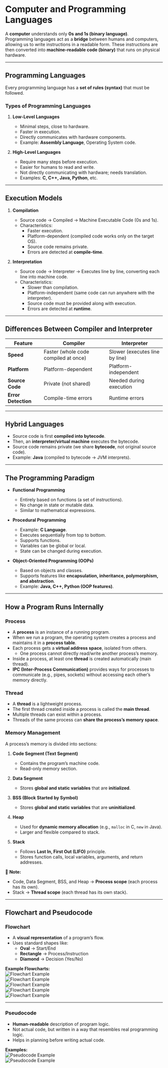 
# Computer and Programming Languages  

A **computer** understands only **0s and 1s (binary language)**.  
Programming languages act as a **bridge** between humans and computers, allowing us to write instructions in a readable form. These instructions are then converted into **machine-readable code (binary)** that runs on physical hardware.  

---

## Programming Languages  

Every programming language has a **set of rules (syntax)** that must be followed.  

### Types of Programming Languages  

1. **Low-Level Languages**  
   - Minimal steps, close to hardware.  
   - Faster in execution.  
   - Directly communicates with hardware components.  
   - Example: **Assembly Language**, Operating System code.  

2. **High-Level Languages**  
   - Require many steps before execution.  
   - Easier for humans to read and write.  
   - Not directly communicating with hardware; needs translation.  
   - Examples: **C, C++, Java, Python**, etc.  

---

## Execution Models  

1. **Compilation**  
   - Source code → Compiled → Machine Executable Code (0s and 1s).  
   - Characteristics:  
     - Faster execution.  
     - Platform-dependent (compiled code works only on the target OS).  
     - Source code remains private.  
     - Errors are detected at **compile-time**.  

2. **Interpretation**  
   - Source code → Interpreter → Executes line by line, converting each line into machine code.  
   - Characteristics:  
     - Slower than compilation.  
     - Platform-independent (same code can run anywhere with the interpreter).  
     - Source code must be provided along with execution.  
     - Errors are detected at **runtime**.  

---

## Differences Between Compiler and Interpreter  

| Feature             | Compiler                              | Interpreter                          |
|---------------------|---------------------------------------|--------------------------------------|
| **Speed**           | Faster (whole code compiled at once) | Slower (executes line by line)       |
| **Platform**        | Platform-dependent                   | Platform-independent                 |
| **Source Code**     | Private (not shared)                  | Needed during execution              |
| **Error Detection** | Compile-time errors                   | Runtime errors                       |

---

## Hybrid Languages  

- Source code is first **compiled into bytecode**.  
- Then, an **interpreter/virtual machine** executes the bytecode.  
- Source code remains private (we share **bytecode**, not original source code).  
- Example: **Java** (compiled to bytecode → JVM interprets).  

---
## The Programming Paradigm  

- **Functional Programming**  
  - Entirely based on functions (a set of instructions).  
  - No change in state or mutable data.  
  - Similar to mathematical expressions.  

- **Procedural Programming**  
  - Example: **C Language**.  
  - Executes sequentially from top to bottom.  
  - Supports functions.  
  - Variables can be global or local.  
  - State can be changed during execution.  

- **Object-Oriented Programming (OOPs)**  
  - Based on objects and classes.  
  - Supports features like **encapsulation, inheritance, polymorphism, and abstraction**.  
  - Example: **Java, C++, Python (OOP features)**.  

---

## How a Program Runs Internally  

### Process  
- A **process** is an instance of a running program.  
- When we run a program, the operating system creates a process and maintains it in a **process table**.  
- Each process gets a **virtual address space**, isolated from others.  
  - One process cannot directly read/write another process’s memory.  
- Inside a process, at least one **thread** is created automatically (main thread).  
- **IPC (Inter-Process Communication)** provides ways for processes to communicate (e.g., pipes, sockets) without accessing each other’s memory directly.  

### Thread  
- A **thread** is a lightweight process.  
- The first thread created inside a process is called the **main thread**.  
- Multiple threads can exist within a process.  
- Threads of the same process can **share the process’s memory space**.  

### Memory Management  

A process’s memory is divided into sections:  

1. **Code Segment (Text Segment)**  
   - Contains the program’s machine code.  
   - Read-only memory section.  

2. **Data Segment**  
   - Stores **global and static variables** that are **initialized**.  

3. **BSS (Block Started by Symbol)**  
   - Stores **global and static variables** that are **uninitialized**.  

4. **Heap**  
   - Used for **dynamic memory allocation** (e.g., `malloc` in C, `new` in Java).  
   - Larger and flexible compared to stack.  

5. **Stack**  
   - Follows **Last In, First Out (LIFO)** principle.  
   - Stores function calls, local variables, arguments, and return addresses.  

📌 **Note:**  
- Code, Data Segment, BSS, and Heap → **Process scope** (each process has its own).  
- Stack → **Thread scope** (each thread has its own stack).  

---

## Flowchart and Pseudocode  

### Flowchart  
- A **visual representation** of a program’s flow.  
- Uses standard shapes like:  
  - **Oval** → Start/End  
  - **Rectangle** → Process/Instruction  
  - **Diamond** → Decision (Yes/No)  

**Example Flowcharts:**  
![Flowchart Example](Pasted%20image%2020250911145537.png)  
![Flowchart Example](Pasted%20image%2020250911145712.png)  
![Flowchart Example](Pasted%20image%2020250911145740.png)  
![Flowchart Example](Pasted%20image%2020250911145921.png)  
![Flowchart Example](Pasted%20image%2020250911150051.png)  

---

### Pseudocode  
- **Human-readable** description of program logic.  
- Not actual code, but written in a way that resembles real programming logic.  
- Helps in planning before writing actual code.  

**Examples:**  
![Pseudocode Example](Pasted%20image%2020250911150444.png)  
![Pseudocode Example](Pasted%20image%2020250911150612.png)  
